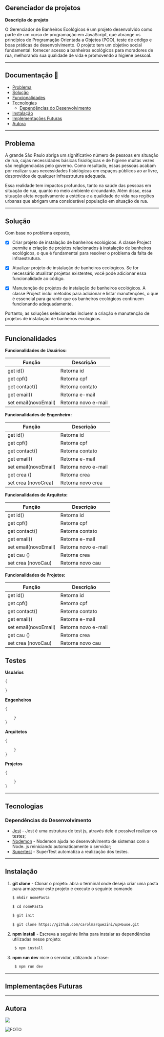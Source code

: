 ## Gerenciador de projetos

**Descrição do projeto**

O Gerenciador de Banheiros Ecológicos é um projeto desenvolvido como parte de um curso de programação em JavaScript, que abrange os princípios de Programação Orientada a Objetos (POO), teste de código e boas práticas de desenvolvimento. O projeto tem um objetivo social fundamental: fornecer acesso a banheiros ecológicos para moradores de rua, melhorando sua qualidade de vida e promovendo a higiene pessoal.

---
## Documentação 📄

- [Problema](#problema)
- [Solução](#solução)
- [Funcionalidades](#funcionalidades)
- [Tecnologias](#tecnologias)
  - [Dependências do Desenvolvimento](#dependências-do-desenvolvimento)
- [Instalação](#instalação)
- [Implementações Futuras](#implementações-futuras)
- [Autora](#autora)

---
## Problema 

A grande São Paulo abriga um significativo número de pessoas em situação de rua, cujas necessidades básicas fisiológicas e de higiene muitas vezes são negligenciadas pelo governo. Como resultado, essas pessoas acabam por realizar suas necessidades fisiológicas em espaços públicos ao ar livre, desprovidos de qualquer infraestrutura adequada.

Essa realidade tem impactos profundos, tanto na saúde das pessoas em situação de rua, quanto no meio ambiente circundante. Além disso, essa situação afeta negativamente a estética e a qualidade de vida nas regiões urbanas que abrigam uma considerável população em situação de rua.

---
## Solução

Com base no problema exposto,  

- [x] Criar projeto de instalação de banheiros ecológicos.
A classe Project permite a criação de projetos relacionados à instalação de banheiros ecológicos, o que é fundamental para resolver o problema da falta de infraestrutura.

- [x] Atualizar projeto de instalação de banheiros ecológicos.
Se for necessário atualizar projetos existentes, você pode adicionar essa funcionalidade ao código.

- [x] Manutenção de projetos de instalação de banheiros ecológicos.
A classe Project inclui métodos para adicionar e listar manutenções, o que é essencial para garantir que os banheiros ecológicos continuem funcionando adequadamente.

Portanto, as soluções selecionadas incluem a criação e manutenção de projetos de instalação de banheiros ecológicos.

---
## Funcionalidades

**Funcionalidades de Usuários:**

| Função                 | Descrição            | 
| ---------------------- | ---------------------|
| get id()               | Retorna id           |
| get cpf()              | Retorna cpf          |
| get contact()          | Retorna contato      | 
| get email()            | Retorna e-mail       | 
| set email(novoEmail)   | Retorna novo e-mail  | 

**Funcionalidades de Engenheiro:**

| Função                | Descrição            | 
| --------------------- | ---------------------|
| get id()              | Retorna id           |
| get cpf()             | Retorna cpf          |
| get contact()         | Retorna contato      | 
| get email()           | Retorna e-mail       | 
| set email(novoEmail)  | Retorna novo e-mail  |
| get crea ()           | Retorna crea         | 
| set crea (novoCrea)   | Retorna novo crea    |

**Funcionalidades de Arquiteto:**

| Função                | Descrição            | 
| --------------------- | ---------------------|
| get id()              | Retorna id           |
| get cpf()             | Retorna cpf          |
| get contact()         | Retorna contato      | 
| get email()           | Retorna e-mail       | 
| set email(novoEmail)  | Retorna novo e-mail  |
| get cau ()            | Retorna crea         | 
| set crea (novoCau)    | Retorna novo cau     |

**Funcionalidades de Projetos:**

| Função                | Descrição            | 
| --------------------- | ---------------------|
| get id()              | Retorna id           |
| get cpf()             | Retorna cpf          |
| get contact()         | Retorna contato      | 
| get email()           | Retorna e-mail       | 
| set email(novoEmail)  | Retorna novo e-mail  |
| get cau ()            | Retorna crea         | 
| set crea (novoCau)    | Retorna novo cau     |

## Testes
**Usuários**


```jsx
{
    
}
```

**Engenheiros**
```jsx
{
    
    }
}
```

**Arquitetos**
```jsx
{
    
    }
}
```

**Projetos**
```jsx
{
    
    }
}
```

---
## Tecnologias

### Dependências do Desenvolvimento
- [Jest](https://www.npmjs.com/package/jest) - Jest é uma estrutura de test js, através dele é possível realizar os testes;
- [Nodemon](https://www.npmjs.com/package/nodemon) - Nodemon ajuda no desenvolvimento de sistemas com o Node. js reiniciando automaticamente o servidor;
- [Supertest](https://www.npmjs.com/package/jest) - SuperTest automatiza a realização dos testes.

---
## Instalação
1. **git clone** - Clonar o projeto: abra o terminal onde deseja criar uma pasta para armazenar este projeto e execute o seguinte comando

    ```bash
    $ mkdir nomePasta
	
	$ cd nomePasta
  
	$ git init
  
	$ git clone https://github.com/carolmarquezini/upHouse.git
    ``` 
    
3. **npm install** - Escreva a seguinte linha para instalar as dependências utilizadas nesse projeto: 

   ```bash
    $ npm install
    ```
4. **npm run dev** nicie o servidor, utilizando a frase: 

   ```bash
    $ npm run dev
    ```  
---
## Implementações Futuras


--- 
## Autora

<a href="https://www.linkedin.com/in/carolainemarquezini" target="_blank"><img src="https://img.shields.io/badge/-LinkedIn-%230077B5?style=for-the-badge&logo=linkedin&logoColor=white" target="_blank"></a>

![FOTO](https://user-images.githubusercontent.com/100984525/181692435-1f6fd859-60cd-4541-b2ad-93b1b842da3a.jpeg)


